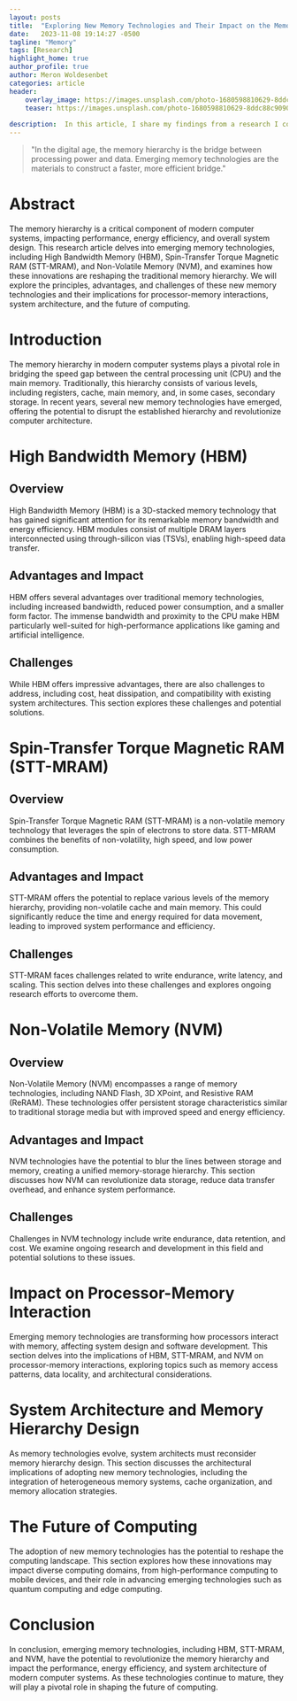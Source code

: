 ```yaml
---
layout: posts
title:  "Exploring New Memory Technologies and Their Impact on the Memory Hierarchy"
date:   2023-11-08 19:14:27 -0500
tagline: "Memory"
tags: [Research]
highlight_home: true
author_profile: true
author: Meron Woldesenbet
categories: article
header:
    overlay_image: https://images.unsplash.com/photo-1680598810629-8ddc88c90901?q=80&w=2232&auto=format&fit=crop&ixlib=rb-4.0.3&ixid=M3wxMjA3fDB8MHxwaG90by1wYWdlfHx8fGVufDB8fHx8fA%3D%3D
    teaser: https://images.unsplash.com/photo-1680598810629-8ddc88c90901?q=80&w=2232&auto=format&fit=crop&ixlib=rb-4.0.3&ixid=M3wxMjA3fDB8MHxwaG90by1wYWdlfHx8fGVufDB8fHx8fA%3D%3D
    
description:  In this article, I share my findings from a research I conducted on to explore emerging memory technologies and their impact on the memory hierarchy
---
```

>"In the digital age, the memory hierarchy is the bridge between processing power and data. Emerging memory technologies are the materials to construct a faster, more efficient bridge." 


# Abstract
The memory hierarchy is a critical component of modern computer systems, impacting performance, energy efficiency, and overall system design. This research article delves into emerging memory technologies, including High Bandwidth Memory (HBM), Spin-Transfer Torque Magnetic RAM (STT-MRAM), and Non-Volatile Memory (NVM), and examines how these innovations are reshaping the traditional memory hierarchy. We will explore the principles, advantages, and challenges of these new memory technologies and their implications for processor-memory interactions, system architecture, and the future of computing.

# Introduction
The memory hierarchy in modern computer systems plays a pivotal role in bridging the speed gap between the central processing unit (CPU) and the main memory. Traditionally, this hierarchy consists of various levels, including registers, cache, main memory, and, in some cases, secondary storage. In recent years, several new memory technologies have emerged, offering the potential to disrupt the established hierarchy and revolutionize computer architecture.

# High Bandwidth Memory (HBM)
## Overview 
High Bandwidth Memory (HBM) is a 3D-stacked memory technology that has gained significant attention for its remarkable memory bandwidth and energy efficiency. HBM modules consist of multiple DRAM layers interconnected using through-silicon vias (TSVs), enabling high-speed data transfer.
## Advantages and Impact
HBM offers several advantages over traditional memory technologies, including increased bandwidth, reduced power consumption, and a smaller form factor. The immense bandwidth and proximity to the CPU make HBM particularly well-suited for high-performance applications like gaming and artificial intelligence.
## Challenges
While HBM offers impressive advantages, there are also challenges to address, including cost, heat dissipation, and compatibility with existing system architectures. This section explores these challenges and potential solutions.

# Spin-Transfer Torque Magnetic RAM (STT-MRAM)
## Overview
Spin-Transfer Torque Magnetic RAM (STT-MRAM) is a non-volatile memory technology that leverages the spin of electrons to store data. STT-MRAM combines the benefits of non-volatility, high speed, and low power consumption.
## Advantages and Impact
STT-MRAM offers the potential to replace various levels of the memory hierarchy, providing non-volatile cache and main memory. This could significantly reduce the time and energy required for data movement, leading to improved system performance and efficiency.
## Challenges
STT-MRAM faces challenges related to write endurance, write latency, and scaling. This section delves into these challenges and explores ongoing research efforts to overcome them.
# Non-Volatile Memory (NVM)
## Overview
Non-Volatile Memory (NVM) encompasses a range of memory technologies, including NAND Flash, 3D XPoint, and Resistive RAM (ReRAM). These technologies offer persistent storage characteristics similar to traditional storage media but with improved speed and energy efficiency.
## Advantages and Impact
NVM technologies have the potential to blur the lines between storage and memory, creating a unified memory-storage hierarchy. This section discusses how NVM can revolutionize data storage, reduce data transfer overhead, and enhance system performance.
## Challenges
Challenges in NVM technology include write endurance, data retention, and cost. We examine ongoing research and development in this field and potential solutions to these issues.

# Impact on Processor-Memory Interaction
Emerging memory technologies are transforming how processors interact with memory, affecting system design and software development. This section delves into the implications of HBM, STT-MRAM, and NVM on processor-memory interactions, exploring topics such as memory access patterns, data locality, and architectural considerations.

# System Architecture and Memory Hierarchy Design
As memory technologies evolve, system architects must reconsider memory hierarchy design. This section discusses the architectural implications of adopting new memory technologies, including the integration of heterogeneous memory systems, cache organization, and memory allocation strategies.

# The Future of Computing
The adoption of new memory technologies has the potential to reshape the computing landscape. This section explores how these innovations may impact diverse computing domains, from high-performance computing to mobile devices, and their role in advancing emerging technologies such as quantum computing and edge computing.

# Conclusion 
In conclusion, emerging memory technologies, including HBM, STT-MRAM, and NVM, have the potential to revolutionize the memory hierarchy and impact the performance, energy efficiency, and system architecture of modern computer systems. As these technologies continue to mature, they will play a pivotal role in shaping the future of computing.